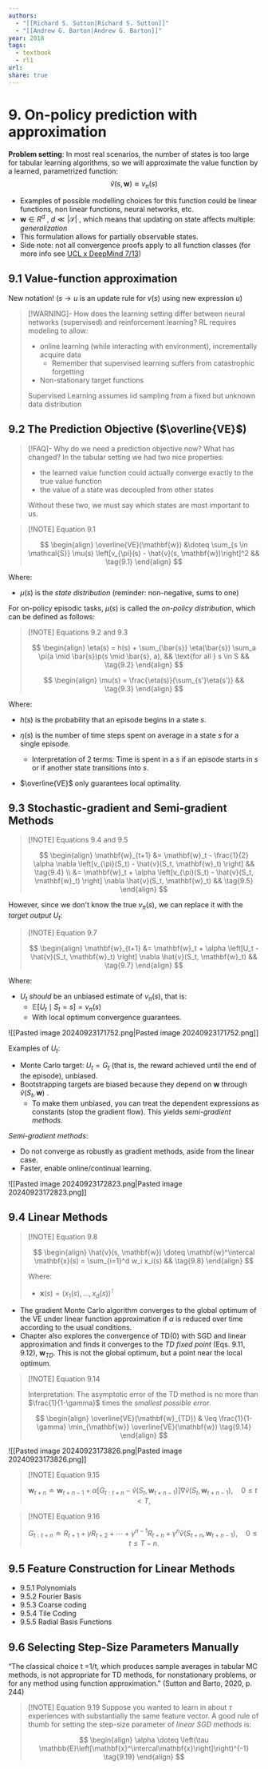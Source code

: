 ```yaml
---
authors:
  - "[[Richard S. Sutton|Richard S. Sutton]]"
  - "[[Andrew G. Barton|Andrew G. Barton]]"
year: 2018
tags:
  - textbook
  - rl1
url: 
share: true
---
```

# 9. On-policy  prediction with approximation

**Problem setting**: In most real scenarios, the number of states is too large for tabular learning algorithms, so we will approximate the value function by a learned, parametrized function:
$$\hat{v}(s, \mathbf{w}) \approx v_\pi(s)$$
- Examples of possible modelling choices for this function could be linear functions, non linear functions, neural networks, etc.
- $\mathbf{w} \in R^d$ , $d \ll |\mathcal{S}|$ , which means that updating on state affects multiple: *generalization*
- This formulation allows for partially observable states.
- Side note: not all convergence proofs apply to all function classes (for more info see [UCL x DeepMind 7/13](https://youtu.be/ook46h2Jfb4?si=uEHHuZOyzDgkmLqr))
## 9.1 Value-function approximation

New notation! ($s\to u$ is an update rule for $v(s)$ using new expression $u$)  

> [!WARNING]- How does the learning setting differ between neural networks (supervised) and reinforcement learning?
> RL requires modeling to allow:
> - online learning (while interacting with environment), incrementally acquire data
> 	- Remember that supervised learning suffers from catastrophic forgetting
> - Non-stationary target functions
> 
> Supervised Learning assumes iid sampling from a fixed but unknown data distribution

## 9.2 The Prediction Objective ($\overline{VE}$) 

> [!FAQ]- Why do we need a prediction objective now? What has changed?
> In the tabular setting we had two nice properties:
> - the learned value function could actually converge exactly to the true value function
> - the value of a state was decoupled from other states
> 
> Without these two, we must say which states are most important to us.

> [!NOTE] Equation 9.1
> 
> $$
> \begin{align}
> \overline{VE}(\mathbf{w}) &\doteq \sum_{s \in \mathcal{S}}  \mu(s) \left[v_{\pi}(s) - \hat{v}(s, \mathbf{w})\right]^2 && \tag{9.1}
> \end{align}
> $$

Where:
- $\mu(s)$ is the *state distribution* (reminder: non-negative, sums to one)

For on-policy episodic tasks, $\mu(s)$ is called the *on-policy distribution*, which can be defined as follows:

> [!NOTE] Equations 9.2 and 9.3
> 
> $$
> \begin{align}
> \eta(s) = h(s) + \sum_{\bar{s}} \eta(\bar{s}) \sum_a \pi(a \mid \bar{s})p(s \mid \bar{s}, a), && \text{for all } s \in S  && \tag{9.2}
> \end{align}
> $$
> 
> $$
> \begin{align}
> \mu(s) = \frac{\eta(s)}{\sum_{s'}\eta(s')} && \tag{9.3}
> \end{align}
> $$

Where:
-  $h(s)$ is the probability that an episode begins in a state $s$.
- $\eta(s)$ is the number of time steps spent on average in a state $s$ for a single episode.
	- Interpretation of 2 terms: Time is spent in a $s$ if an episode starts in $s$ or if another state transitions into $s$.


- $\overline{VE}$ only guarantees local optimality.


## 9.3 Stochastic-gradient and Semi-gradient Methods

> [!NOTE] Equations 9.4 and 9.5
> 
> $$
> \begin{align}
> 	\mathbf{w}_{t+1} &= \mathbf{w}_t - \frac{1}{2} \alpha \nabla \left[v_{\pi}(S_t) - \hat{v}(S_t, \mathbf{w}_t) \right] && \tag{9.4} \\
> 	 &= \mathbf{w}_t + \alpha \left[v_{\pi}(S_t) - \hat{v}(S_t, \mathbf{w}_t) \right] \nabla \hat{v}(S_t, \mathbf{w}_t) && \tag{9.5}
> \end{align}
> $$

However, since we don't know the true  $v_\pi(s)$, we can replace it with the *target output* $U_t$: 

> [!NOTE] Equation 9.7
> 
> $$
> \begin{align}
> 	\mathbf{w}_{t+1} &= \mathbf{w}_t + \alpha \left[U_t - \hat{v}(S_t, \mathbf{w}_t) \right] \nabla \hat{v}(S_t, \mathbf{w}_t) && \tag{9.7}
> \end{align}
> $$

Where:
- $U_t$ *should* be an unbiased estimate of $v_\pi(s)$, that is:
	- $\mathbb{E}[U_t \mid S_t=s] = v_\pi(s)$
	- With local optimum convergence guarantees.

![[Pasted image 20240923171752.png|Pasted image 20240923171752.png]]

Examples of $U_t$:
- Monte Carlo target: $U_t = G_t$  (that is, the reward achieved until the end of the episode), unbiased.
-  Bootstrapping targets are biased because they depend on $\mathbf{w}$ through $\hat{v}(S_t, \mathbf{w})$ .
	- To make them unbiased, you can treat the dependent expressions as constants (stop the gradient flow). This yields *semi-gradient methods*.

*Semi-gradient methods*:
- Do not converge as robustly as gradient methods, aside from the linear case.
- Faster, enable online/continual learning.

![[Pasted image 20240923172823.png|Pasted image 20240923172823.png]]

## 9.4 Linear Methods

> [!NOTE] Equation 9.8
> 
> $$
> \begin{align}
> 	\hat{v}(s, \mathbf{w}) \doteq \mathbf{w}^\intercal \mathbf{x}(s) = \sum_{i=1}^d w_i x_i(s) && \tag{9.8}
> \end{align}
> $$
> 
> Where:
> - $\mathbf{x}(s) = \left(x_1(s), \dots, x_d(s)\right)^\intercal$

- The gradient Monte Carlo algorithm converges to the global optimum of the VE under linear function approximation if $\alpha$ is reduced over time according to the usual conditions.
- Chapter also explores the convergence of TD(0) with SGD and linear approximation and finds it converges to the *TD fixed point* (Eqs. 9.11, 9.12), $\mathbf{w}_{TD}$. This is not the global optimum, but a point near the local optimum.


> [!NOTE] Equation 9.14
> 
> Interpretation: The asymptotic error of the TD method is no more than $\frac{1}{1-\gamma}$ times the *smallest possible error*.
> 
> $$
> \begin{align}
> 	\overline{VE}(\mathbf{w}_{TD}) & \leq \frac{1}{1-\gamma} \min_{\mathbf{w}} \overline{VE}(\mathbf{w}) \tag{9.14}
> \end{align}
> $$


![[Pasted image 20240923173826.png|Pasted image 20240923173826.png]]

> [!NOTE] Equation 9.15
> 
> $$
> \mathbf{w}_{t+n} \doteq \mathbf{w}_{t+n-1} + \alpha \left[ G_{t:t+n} - \hat{v}(S_t, \mathbf{w}_{t+n-1}) \right] \nabla \hat{v}(S_t, \mathbf{w}_{t+n-1}), \quad 0 \leq t < T, \tag{9.15}
> $$

> [!NOTE] Equation 9.16
> 
> $$
> G_{t:t+n} \doteq R_{t+1} + \gamma R_{t+2} + \cdots + \gamma^{n-1} R_{t+n} + \gamma^n \hat{v}(S_{t+n}, \mathbf{w}_{t+n-1}), \quad 0 \leq t \leq T - n. \tag{9.16}
> $$


## 9.5 Feature Construction for Linear Methods

- 9.5.1 Polynomials
- 9.5.2 Fourier Basis
- 9.5.3 Coarse coding
- 9.5.4 Tile Coding
- 9.5.5 Radial Basis Functions

## 9.6 Selecting Step-Size Parameters Manually

“The classical choice t =1/t, which produces sample averages in tabular MC methods, is not appropriate for TD methods, for nonstationary problems, or for any method using function approximation.” (Sutton and Barto, 2020, p. 244)


> [!NOTE] Equation 9.19
>  Suppose you wanted to learn in about $\tau$ experiences with substantially the same feature vector. A good rule of thumb for setting the step-size parameter of *linear SGD methods* is:
>  
> $$
> \begin{align}
> 	\alpha \doteq \left(\tau \mathbb{E}\left[\mathbf{x}^\intercal\mathbf{x}\right]\right)^{-1} \tag{9.19}
> \end{align}
> $$


